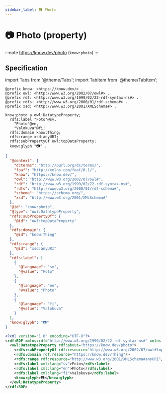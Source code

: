 ```yaml
---
sidebar_label: 📷 Photo
---
```


# 📷 Photo (property)

:::note
https://know.dev/photo
(`know:photo`)
:::

## Specification

import Tabs from '@theme/Tabs';
import TabItem from '@theme/TabItem';

<Tabs>
<TabItem value="turtle" label="Turtle">

```turtle
@prefix know: <https://know.dev/> .
@prefix owl: <http://www.w3.org/2002/07/owl#> .
@prefix rdf: <http://www.w3.org/1999/02/22-rdf-syntax-ns#> .
@prefix rdfs: <http://www.w3.org/2000/01/rdf-schema#> .
@prefix xsd: <http://www.w3.org/2001/XMLSchema#> .

know:photo a owl:DatatypeProperty;
  rdfs:label "Foto"@sv,
    "Photo"@en,
    "Valokuva"@fi;
  rdfs:domain know:Thing;
  rdfs:range xsd:anyURI;
  rdfs:subPropertyOf owl:topDataProperty;
  know:glyph "📷" .

```

</TabItem>
<TabItem value="jsonld" label="JSON-LD">

```json
{
  "@context": {
    "dcterms": "http://purl.org/dc/terms/",
    "foaf": "http://xmlns.com/foaf/0.1/",
    "know": "https://know.dev/",
    "owl": "http://www.w3.org/2002/07/owl#",
    "rdf": "http://www.w3.org/1999/02/22-rdf-syntax-ns#",
    "rdfs": "http://www.w3.org/2000/01/rdf-schema#",
    "schema": "https://schema.org/",
    "xsd": "http://www.w3.org/2001/XMLSchema#"
  },
  "@id": "know:photo",
  "@type": "owl:DatatypeProperty",
  "rdfs:subPropertyOf": {
    "@id": "owl:topDataProperty"
  },
  "rdfs:domain": {
    "@id": "know:Thing"
  },
  "rdfs:range": {
    "@id": "xsd:anyURI"
  },
  "rdfs:label": [
    {
      "@language": "sv",
      "@value": "Foto"
    },
    {
      "@language": "en",
      "@value": "Photo"
    },
    {
      "@language": "fi",
      "@value": "Valokuva"
    }
  ],
  "know:glyph": "📷"
}
```

</TabItem>
<TabItem value="rdfxml" label="RDF/XML">

```xml
<?xml version="1.0" encoding="UTF-8"?>
<rdf:RDF xmlns:rdf="http://www.w3.org/1999/02/22-rdf-syntax-ns#" xmlns:know="https://know.dev/" xmlns:owl="http://www.w3.org/2002/07/owl#" xmlns:rdfs="http://www.w3.org/2000/01/rdf-schema#" xmlns:xsd="http://www.w3.org/2001/XMLSchema#">
  <owl:DatatypeProperty rdf:about="https://know.dev/photo">
    <rdfs:subPropertyOf rdf:resource="http://www.w3.org/2002/07/owl#topDataProperty"/>
    <rdfs:domain rdf:resource="https://know.dev/Thing"/>
    <rdfs:range rdf:resource="http://www.w3.org/2001/XMLSchema#anyURI"/>
    <rdfs:label xml:lang="sv">Foto</rdfs:label>
    <rdfs:label xml:lang="en">Photo</rdfs:label>
    <rdfs:label xml:lang="fi">Valokuva</rdfs:label>
    <know:glyph>📷</know:glyph>
  </owl:DatatypeProperty>
</rdf:RDF>

```

</TabItem>
</Tabs>
